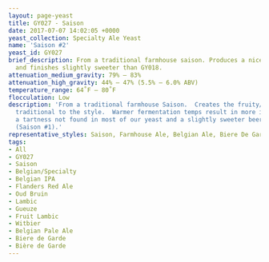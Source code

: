 ```yaml
---
layout: page-yeast
title: GY027 - Saison
date: 2017-07-07 14:02:05 +0000
yeast_collection: Specialty Ale Yeast
name: 'Saison #2'
yeast_id: GY027
brief_description: From a traditional farmhouse saison. Produces a nice fruity nose
  and finishes slightly sweeter than GY018.
attenuation_medium_gravity: 79% – 83%
attenuation_high_gravity: 44% – 47% (5.5% – 6.0% ABV)
temperature_range: 64˚F – 80˚F
flocculation: Low
description: 'From a traditional farmhouse Saison.  Creates the fruity/spicy aroma
  traditional to the style.  Warmer fermentation temps result in more intense flavor.  Produces
  a tartness not found in most of our yeast and a slightly sweeter beer than GY018
  (Saison #1).'
representative_styles: Saison, Farmhouse Ale, Belgian Ale, Biere De Garde
tags:
- All
- GY027
- Saison
- Belgian/Specialty
- Belgian IPA
- Flanders Red Ale
- Oud Bruin
- Lambic
- Gueuze
- Fruit Lambic
- Witbier
- Belgian Pale Ale
- Biere de Garde
- Bière de Garde
---
```

